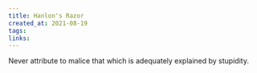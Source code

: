 ```yaml
---
title: Hanlon's Razor
created_at: 2021-08-19
tags:
links:
---
```


Never attribute to malice that which is adequately explained by stupidity.